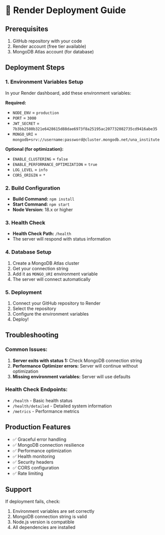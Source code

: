 # 🚀 Render Deployment Guide

## Prerequisites
1. GitHub repository with your code
2. Render account (free tier available)
3. MongoDB Atlas account (for database)

## Deployment Steps

### 1. Environment Variables Setup
In your Render dashboard, add these environment variables:

**Required:**
- `NODE_ENV` = `production`
- `PORT` = `3000`
- `JWT_SECRET` = `7b3bb2580b321e6428615d88dae6973f8a25195ac207732082735cd9416abe35`
- `MONGO_URI` = `mongodb+srv://username:password@cluster.mongodb.net/una_institute`

**Optional (for optimization):**
- `ENABLE_CLUSTERING` = `false`
- `ENABLE_PERFORMANCE_OPTIMIZATION` = `true`
- `LOG_LEVEL` = `info`
- `CORS_ORIGIN` = `*`

### 2. Build Configuration
- **Build Command:** `npm install`
- **Start Command:** `npm start`
- **Node Version:** 18.x or higher

### 3. Health Check
- **Health Check Path:** `/health`
- The server will respond with status information

### 4. Database Setup
1. Create a MongoDB Atlas cluster
2. Get your connection string
3. Add it as `MONGO_URI` environment variable
4. The server will connect automatically

### 5. Deployment
1. Connect your GitHub repository to Render
2. Select the repository
3. Configure the environment variables
4. Deploy!

## Troubleshooting

### Common Issues:
1. **Server exits with status 1:** Check MongoDB connection string
2. **Performance Optimizer errors:** Server will continue without optimization
3. **Missing environment variables:** Server will use defaults

### Health Check Endpoints:
- `/health` - Basic health status
- `/health/detailed` - Detailed system information
- `/metrics` - Performance metrics

## Production Features
- ✅ Graceful error handling
- ✅ MongoDB connection resilience
- ✅ Performance optimization
- ✅ Health monitoring
- ✅ Security headers
- ✅ CORS configuration
- ✅ Rate limiting

## Support
If deployment fails, check:
1. Environment variables are set correctly
2. MongoDB connection string is valid
3. Node.js version is compatible
4. All dependencies are installed
